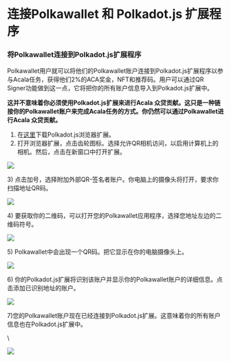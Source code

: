 # 连接Polkawallet 和 Polkadot.js 扩展程序

### 将Polkawallet连接到Polkadot.js扩展程序

Polkawallet用户就可以将他们的Polkawallet账户连接到Polkadot.js扩展程序以参与Acala任务，获得他们2%的ACA奖金，NFT和推荐码。用户可以通过QR Signer功能做到这一点，它将把你的所有账户信息导入到Polkadot.js扩展中。&#x20;

**这并不意味着你必须使用Polkadot.js扩展来进行Acala 众贷贡献。这只是一种链接你的Polkawallet账户来完成Acala任务的方式。你仍然可以通过Polkawallet进行Acala 众贷贡献。**

1. 在[这里](https://polkadot.js.org/extension/)下载Polkadot.js浏览器扩展。
2. 打开浏览器扩展，点击齿轮图标。选择允许QR相机访问，以启用计算机上的相机。然后，点击在新窗口中打开扩展。

![](https://1503523808-files.gitbook.io/\~/files/v0/b/gitbook-x-prod.appspot.com/o/spaces%2F-MAz4EenwXLth\_HO\_hmJ-887967055%2Fuploads%2FbqE2CI0eK6W5L6kkRLsd%2Fimage.png?alt=media\&token=ab567479-380a-446b-995f-e2ce10fdb0e4)

3\) 点击加号，选择附加外部QR-签名者账户。你电脑上的摄像头将打开，要求你扫描地址QR码。

![](https://1503523808-files.gitbook.io/\~/files/v0/b/gitbook-x-prod.appspot.com/o/spaces%2F-MAz4EenwXLth\_HO\_hmJ-887967055%2Fuploads%2F2gDusssI67ZDgftk0xWc%2Fimage.png?alt=media\&token=aacf9f16-311d-462b-b117-d11b8015bc7e)

4\) 要获取你的二维码，可以打开您的Polkawallet应用程序，选择您地址左边的二维码符号。

![](https://1503523808-files.gitbook.io/\~/files/v0/b/gitbook-x-prod.appspot.com/o/spaces%2F-MAz4EenwXLth\_HO\_hmJ-887967055%2Fuploads%2FgSG68y8Foa2nnnIDplxh%2FFile%20\(24\).jpg?alt=media\&token=927666a4-d1d7-4acc-90dd-8256dc1bcaa1)

5\) Polkawallet中会出现一个QR码。把它显示在你的电脑摄像头上。

![](https://1503523808-files.gitbook.io/\~/files/v0/b/gitbook-x-prod.appspot.com/o/spaces%2F-MAz4EenwXLth\_HO\_hmJ-887967055%2Fuploads%2F1rdeynQiTLMKDlhCC6hM%2FFile%20\(25\).jpg?alt=media\&token=2b040401-9e3a-4397-af1c-571badc14483)

6\) 你的Polkadot.js扩展将识别该账户并显示你的Polkawallet账户的详细信息。点击添加已识别地址的账户。

![](https://1503523808-files.gitbook.io/\~/files/v0/b/gitbook-x-prod.appspot.com/o/spaces%2F-MAz4EenwXLth\_HO\_hmJ-887967055%2Fuploads%2FGuC3wNljWYmoqTgx37Lo%2FScreenshot%20\(182\).png?alt=media\&token=232447f6-1320-42e2-afc3-5214490274b3)

7\)您的Polkawallet账户现在已经连接到Polkadot.js扩展。这意味着你的所有账户信息也在Polkadot.js扩展中。

\


![](https://1503523808-files.gitbook.io/\~/files/v0/b/gitbook-x-prod.appspot.com/o/spaces%2F-MAz4EenwXLth\_HO\_hmJ-887967055%2Fuploads%2F3bnRoUZ4JDaa5FabEcUF%2FScreenshot%20\(184\).png?alt=media\&token=67d89db7-08bf-42fa-9219-67d9ad188224)

